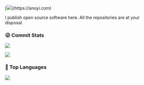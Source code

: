[![](https://readme-typing-svg.demolab.com?font=Fira+Code&pause=997&width=435&lines=%F0%9F%91%8B++Hi%2C+this+is+yj8023xx's+Github!)](https://anoyi.com)

I publish open source software here. All the repositories are at your disposal.

### 😜 Commit Stats

![](https://github-readme-stats-git-masterrstaa-rickstaa.vercel.app/api?username=yj8023xx&count_private=true&show_icons=true&theme=vue-dark&show_owner=true)

![](https://github-profile-trophy.vercel.app/?username=yj8023xx&theme=vue-dark&row=1)

### 🦁 Top Languages

![](https://github-readme-stats-git-masterrstaa-rickstaa.vercel.app/api/top-langs/?username=yj8023xx&layout=compact&theme=vue-dark)
